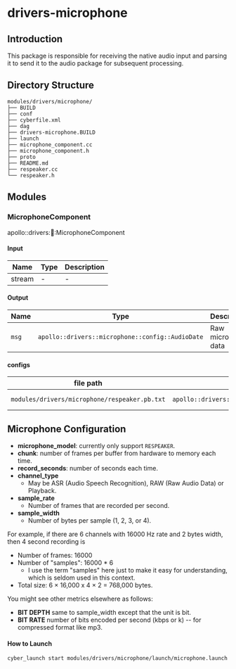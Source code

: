 # drivers-microphone

## Introduction
This package is responsible for receiving the native audio input and parsing it to send it to the audio package for subsequent processing.

## Directory Structure
```shell
modules/drivers/microphone/
├── BUILD
├── conf
├── cyberfile.xml
├── dag
├── drivers-microphone.BUILD
├── launch
├── microphone_component.cc
├── microphone_component.h
├── proto
├── README.md
├── respeaker.cc
└── respeaker.h
```

## Modules

### MicrophoneComponent

apollo::drivers::microphone::MicrophoneComponent


#### Input

| Name   | Type| Description         |
| ------ | --- | ------------------- |
| stream |  -  |          -          |

#### Output

| Name  | Type                                             | Description           |
| ----- | -------------------------------------------------| --------------------- |
| `msg` | `apollo::drivers::microphone::config::AudioDate` |  Raw microphone data  |

#### configs

| file path                                      | type / struct                                           | Description           |
| ---------------------------------------------- | ------------------------------------------------------- | --------------------- |
| `modules/drivers/microphone/respeaker.pb.txt`  | `apollo::drivers::microphone::config::MicrophoneConfig` |    microphone config  |

## Microphone Configuration

* **microphone_model**: currently only support `RESPEAKER`.
* **chunk**: number of frames per buffer from hardware to memory each time.
* **record_seconds**: number of seconds each time.
* **channel_type**
  * May be ASR (Audio Speech Recognition), RAW (Raw Audio Data) or Playback.
* **sample_rate**
  * Number of frames that are recorded per second.
* **sample_width**
  * Number of bytes per sample (1, 2, 3, or 4).

For example, if there are 6 channels with 16000 Hz rate and 2 bytes width, then 4 second recording is
* Number of frames: 16000
* Number of "samples": 16000 * 6
  * I use the term "samples" here just to make it easy for understanding, which is seldom used in this context.
* Total size: 6 × 16,000 x 4 × 2 = 768,000 bytes.

You might see other metrics elsewhere as follows:

* **BIT DEPTH** same to sample_width except that the unit is bit.
* **BIT RATE** number of bits encoded per second (kbps or k) -- for compressed format like mp3.

#### How to Launch

```bash
cyber_launch start modules/drivers/microphone/launch/microphone.launch
```
